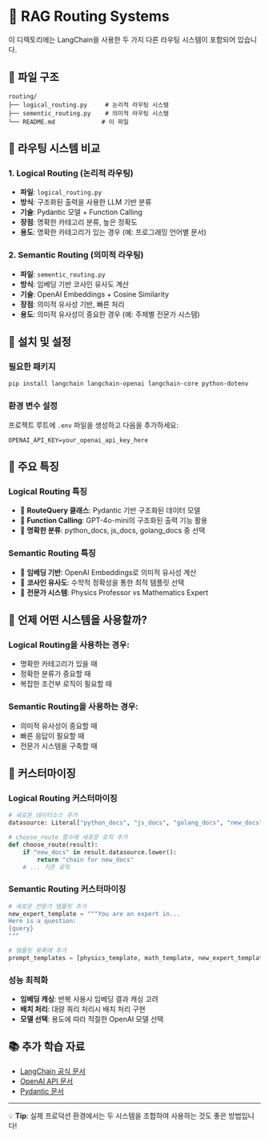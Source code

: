 # 🚀 RAG Routing Systems

이 디렉토리에는 LangChain을 사용한 두 가지 다른 라우팅 시스템이 포함되어 있습니다.

## 📁 파일 구조

```
routing/
├── logical_routing.py     # 논리적 라우팅 시스템
├── sementic_routing.py    # 의미적 라우팅 시스템
└── README.md             # 이 파일
```

## 🎯 라우팅 시스템 비교

### 1. **Logical Routing (논리적 라우팅)**
- **파일**: `logical_routing.py`
- **방식**: 구조화된 출력을 사용한 LLM 기반 분류
- **기술**: Pydantic 모델 + Function Calling
- **장점**: 명확한 카테고리 분류, 높은 정확도
- **용도**: 명확한 카테고리가 있는 경우 (예: 프로그래밍 언어별 문서)

### 2. **Semantic Routing (의미적 라우팅)**
- **파일**: `sementic_routing.py`
- **방식**: 임베딩 기반 코사인 유사도 계산
- **기술**: OpenAI Embeddings + Cosine Similarity
- **장점**: 의미적 유사성 기반, 빠른 처리
- **용도**: 의미적 유사성이 중요한 경우 (예: 주제별 전문가 시스템)

## 🔧 설치 및 설정

### 필요한 패키지

```bash
pip install langchain langchain-openai langchain-core python-dotenv
```

### 환경 변수 설정

프로젝트 루트에 `.env` 파일을 생성하고 다음을 추가하세요:

```env
OPENAI_API_KEY=your_openai_api_key_here
```

## 🎨 주요 특징

### Logical Routing 특징
- 🎯 **RouteQuery 클래스**: Pydantic 기반 구조화된 데이터 모델
- 🎯 **Function Calling**: GPT-4o-mini의 구조화된 출력 기능 활용
- 🎯 **명확한 분류**: python_docs, js_docs, golang_docs 중 선택

### Semantic Routing 특징
- 🧠 **임베딩 기반**: OpenAI Embeddings로 의미적 유사성 계산
- 🧠 **코사인 유사도**: 수학적 정확성을 통한 최적 템플릿 선택
- 🧠 **전문가 시스템**: Physics Professor vs Mathematics Expert

## 🤔 언제 어떤 시스템을 사용할까?

### Logical Routing을 사용하는 경우:
- 명확한 카테고리가 있을 때
- 정확한 분류가 중요할 때
- 복잡한 조건부 로직이 필요할 때

### Semantic Routing을 사용하는 경우:
- 의미적 유사성이 중요할 때
- 빠른 응답이 필요할 때
- 전문가 시스템을 구축할 때

## 🔧 커스터마이징

### Logical Routing 커스터마이징
```python
# 새로운 데이터소스 추가
datasource: Literal["python_docs", "js_docs", "golang_docs", "new_docs"]

# choose_route 함수에 새로운 로직 추가
def choose_route(result):
    if "new_docs" in result.datasource.lower():
        return "chain for new_docs"
    # ... 기존 로직
```

### Semantic Routing 커스터마이징
```python
# 새로운 전문가 템플릿 추가
new_expert_template = """You are an expert in...
Here is a question:
{query}
"""

# 템플릿 목록에 추가
prompt_templates = [physics_template, math_template, new_expert_template]
```

### 성능 최적화
- **임베딩 캐싱**: 반복 사용시 임베딩 결과 캐싱 고려
- **배치 처리**: 대량 쿼리 처리시 배치 처리 구현
- **모델 선택**: 용도에 따라 적절한 OpenAI 모델 선택

## 📚 추가 학습 자료

- [LangChain 공식 문서](https://python.langchain.com/docs/get_started/introduction)
- [OpenAI API 문서](https://platform.openai.com/docs/api-reference)
- [Pydantic 문서](https://docs.pydantic.dev/)

---

💡 **Tip**: 실제 프로덕션 환경에서는 두 시스템을 조합하여 사용하는 것도 좋은 방법입니다! 